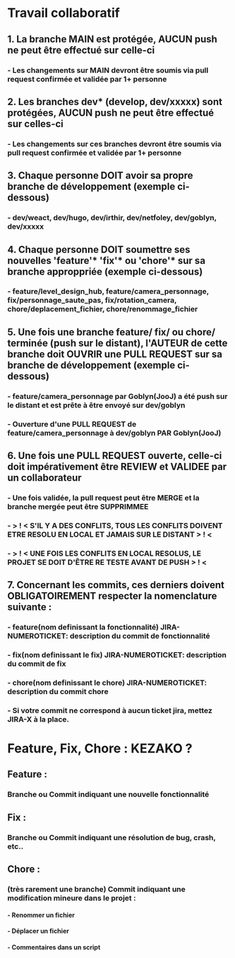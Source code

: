 # Travail collaboratif

## 1. La branche MAIN est protégée, AUCUN push ne peut être effectué sur celle-ci
###   - Les changements sur MAIN devront être soumis via pull request confirmée et validée par 1+ personne

## 2. Les branches dev* (develop, dev/xxxxx) sont protégées, AUCUN push ne peut être effectué sur celles-ci
###   - Les changements sur ces branches devront être soumis via pull request confirmée et validée par 1+ personne

## 3. Chaque personne DOIT avoir sa propre branche de développement (exemple ci-dessous)
###   - dev/weact, dev/hugo, dev/irthir, dev/netfoley, dev/goblyn, dev/xxxxx

## 4. Chaque personne DOIT soumettre ses nouvelles 'feature'* 'fix'* ou 'chore'* sur sa branche approppriée (exemple ci-dessous)
###   - feature/level_design_hub, feature/camera_personnage, fix/personnage_saute_pas, fix/rotation_camera, chore/deplacement_fichier, chore/renommage_fichier

## 5. Une fois une branche feature/ fix/ ou chore/ terminée (push sur le distant), l'AUTEUR de cette branche doit OUVRIR une PULL REQUEST sur sa branche de développement (exemple ci-dessous)
###   - feature/camera_personnage par Goblyn(JooJ) a été push sur le distant et est prête à être envoyé sur dev/goblyn
###   - Ouverture d'une PULL REQUEST de feature/camera_personnage à dev/goblyn PAR Goblyn(JooJ)

## 6. Une fois une PULL REQUEST ouverte, celle-ci doit impérativement être REVIEW et VALIDEE par un collaborateur
###   - Une fois validée, la pull request peut être MERGE et la branche mergée peut être SUPPRIMMEE
###   - > ! < S'IL Y A DES CONFLITS, TOUS LES CONFLITS DOIVENT ETRE RESOLU EN LOCAL ET JAMAIS SUR LE DISTANT > ! <
###   - > ! < UNE FOIS LES CONFLITS EN LOCAL RESOLUS, LE PROJET SE DOIT D'ÊTRE RE TESTE AVANT DE PUSH > ! <

## 7. Concernant les commits, ces derniers doivent OBLIGATOIREMENT respecter la nomenclature suivante :
###   - feature(nom definissant la fonctionnalité) JIRA-NUMEROTICKET: description du commit de fonctionnalité
###   - fix(nom definissant le fix) JIRA-NUMEROTICKET: description du commit de fix
###   - chore(nom definissant le chore) JIRA-NUMEROTICKET: description du commit chore
###   - Si votre commit ne correspond à aucun ticket jira, mettez JIRA-X à la place.

# Feature, Fix, Chore : KEZAKO ?

## Feature :
### Branche ou Commit indiquant une nouvelle fonctionnalité

## Fix :
### Branche ou Commit indiquant une résolution de bug, crash, etc..

## Chore :
### (très rarement une branche) Commit indiquant une modification mineure dans le projet :
####    - Renommer un fichier
####    - Déplacer un fichier
####    - Commentaires dans un script
